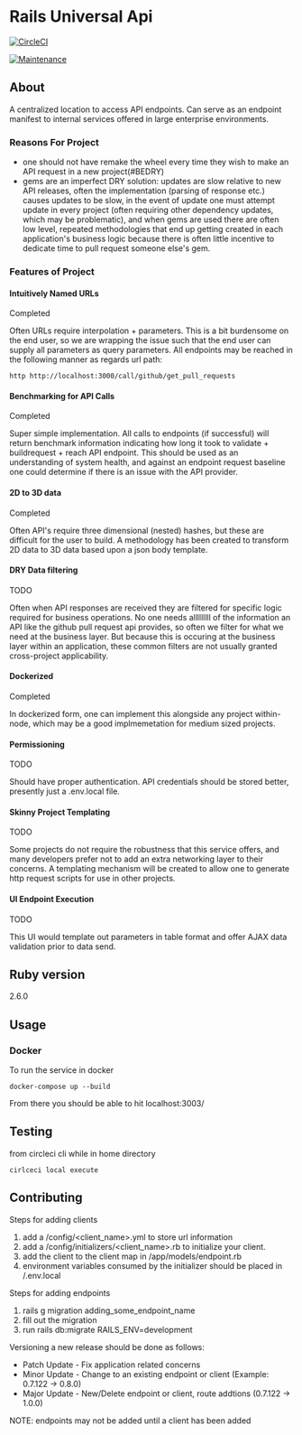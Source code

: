 # Rails Universal Api

[![CircleCI](https://circleci.com/gh/mabiesen/rails_universal_api.svg?style=svg&circle-token=9ec2448fe91308350282e35c836d082a52706af6)](<LINK>)

[![Maintenance](https://img.shields.io/badge/Maintained%3F-yes-green.svg)](https://GitHub.com/mabiesen/rails_universal_api/graphs/commit-activity)


## About

A centralized location to access API endpoints.  Can serve as an endpoint manifest to internal services offered in large enterprise environments.

### Reasons For Project

* one should not have remake the wheel every time they wish to make an API request in a new project(#BEDRY)
* gems are an imperfect DRY solution: updates are slow relative to new API releases, often the implementation (parsing of response etc.) causes updates to be slow, in the event of update one must attempt update in every project (often requiring other dependency updates, which may be problematic), and when gems are used there are often low level, repeated methodologies that end up getting  created in each application's business logic because there is often little incentive to dedicate time to pull request someone else's gem.

### Features of Project

#### Intuitively Named URLs

Completed

Often URLs require interpolation + parameters. This is a bit burdensome on the end user, so we are wrapping the issue such  that the end user can supply all parameters as query parameters.  All endpoints may be reached in the following manner as regards url path:
```
http http://localhost:3000/call/github/get_pull_requests
```

#### Benchmarking for API Calls

Completed 

Super simple implementation.  All calls to endpoints (if successful) will  return benchmark information indicating how long it took to validate + buildrequest + reach API endpoint.  This should be used as an understanding of system health, and against an endpoint request baseline one could determine if there is an issue with the API provider. 

#### 2D to 3D data

Completed

Often API's require three dimensional (nested) hashes, but these are difficult for the user to build.  A methodology has been created to transform 2D data to 3D data based upon a json body template.

#### DRY Data filtering

TODO

Often when API responses are received they are filtered for specific logic required for business operations.  No one needs alllllllll of the information an API like  the github pull request api provides, so often we filter for what we need at the business layer.  But because this is occuring at the business layer within an application, these common filters are not usually granted cross-project applicability.

#### Dockerized

Completed 

In dockerized form, one can implement this alongside any project within-node, which may be a good implmemetation for medium sized projects.

#### Permissioning

TODO

Should have proper authentication.  API credentials should be stored better, presently just a .env.local file. 

#### Skinny Project Templating

TODO

Some projects do not require the robustness that this service offers, and many developers prefer not to add an extra networking layer to their concerns.  A templating mechanism will be created to allow one to generate http request scripts for use in other projects.

#### UI Endpoint Execution

TODO

This UI would template out parameters in table format and offer AJAX data validation prior to data send. 

## Ruby version

2.6.0

## Usage

### Docker

To run the service in docker

```
docker-compose up --build
```

From there you should be able to hit localhost:3003/

## Testing

from circleci cli while in home directory

```
cirlceci local execute
```

## Contributing

Steps for adding clients
1. add a /config/\<client_name\>.yml to store url information
2. add a /config/initializers/\<client_name\>.rb to initialize your client.
3. add the client to the client map in /app/models/endpoint.rb
4. environment variables consumed by the initializer should be placed in /.env.local

Steps for adding endpoints
1. rails g migration adding_some_endpoint_name
2. fill out the migration
3. run rails db:migrate RAILS_ENV=development

Versioning a new release should be done as follows:
- Patch Update - Fix application related concerns
- Minor Update - Change to an existing endpoint or client (Example: 0.7.122 -> 0.8.0)
- Major Update - New/Delete endpoint or client, route addtions  (0.7.122 -> 1.0.0)

NOTE: endpoints may not be added until a client has been added
